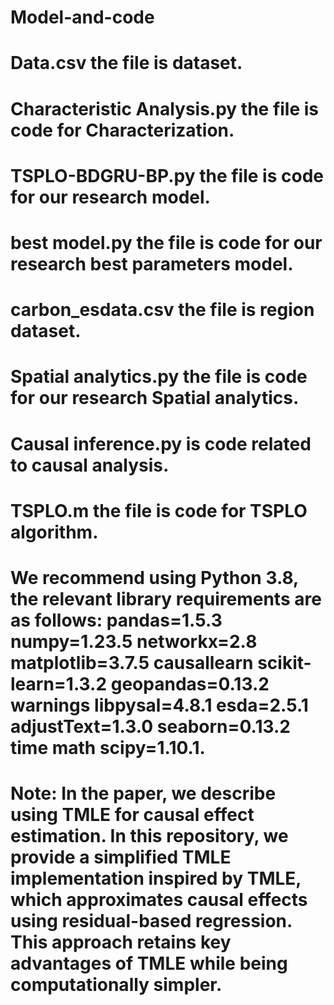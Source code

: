 # Model-and-code
# Data.csv the file is dataset.
# Characteristic Analysis.py the file is code for Characterization.
# TSPLO-BDGRU-BP.py the file is code for our research model.
# best model.py the file is code for our research best parameters model.
# carbon_esdata.csv the file is region dataset.
# Spatial analytics.py the file is code for our research Spatial analytics.
# Causal inference.py is code related to causal analysis.
# TSPLO.m the file is code for TSPLO algorithm.
# We recommend using Python 3.8, the relevant library requirements are as follows: pandas=1.5.3 numpy=1.23.5 networkx=2.8 matplotlib=3.7.5 causallearn scikit-learn=1.3.2 geopandas=0.13.2 warnings libpysal=4.8.1 esda=2.5.1 adjustText=1.3.0 seaborn=0.13.2 time math scipy=1.10.1. 
# Note: In the paper, we describe using TMLE for causal effect estimation. In this repository, we provide a simplified TMLE implementation inspired by TMLE, which approximates causal effects using residual-based regression. This approach retains key advantages of TMLE while being computationally simpler.
